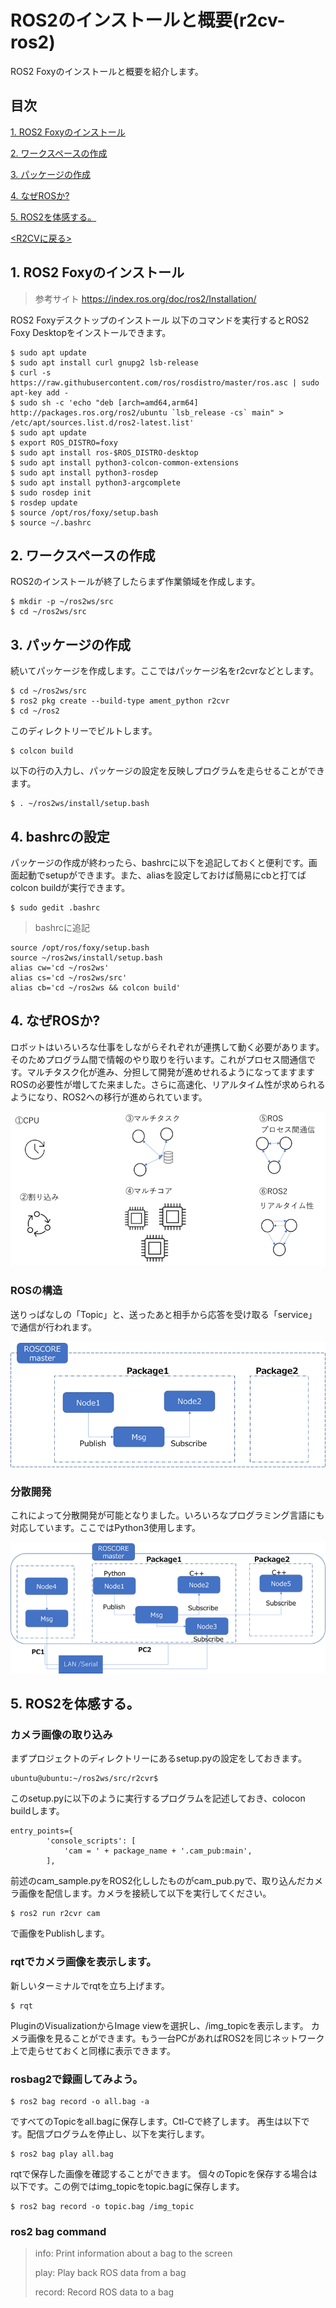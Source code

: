 # ROS2のインストールと概要(r2cv-ros2)
ROS2 Foxyのインストールと概要を紹介します。

## 目次
[1. ROS2 Foxyのインストール](#1)

[2. ワークスペースの作成](#2)

[3. パッケージの作成](#3)

[4. なぜROSか?](#4)

[5. ROS2を体感する。](#5)

[<R2CVに戻る>](https://github.com/nishibra/r2cv-1)

<a id="1"></a>
## 1. ROS2 Foxyのインストール
>参考サイト
https://index.ros.org/doc/ros2/Installation/

ROS2 Foxyデスクトップのインストール
以下のコマンドを実行するとROS2 Foxy Desktopをインストールできます。
```
$ sudo apt update
$ sudo apt install curl gnupg2 lsb-release
$ curl -s https://raw.githubusercontent.com/ros/rosdistro/master/ros.asc | sudo apt-key add -
$ sudo sh -c 'echo "deb [arch=amd64,arm64] http://packages.ros.org/ros2/ubuntu `lsb_release -cs` main" > /etc/apt/sources.list.d/ros2-latest.list'
$ sudo apt update
$ export ROS_DISTRO=foxy
$ sudo apt install ros-$ROS_DISTRO-desktop
$ sudo apt install python3-colcon-common-extensions
$ sudo apt install python3-rosdep
$ sudo apt install python3-argcomplete
$ sudo rosdep init
$ rosdep update
$ source /opt/ros/foxy/setup.bash
$ source ~/.bashrc
```
<a id="2"></a>
## 2. ワークスペースの作成
ROS2のインストールが終了したらまず作業領域を作成します。
```
$ mkdir -p ~/ros2ws/src
$ cd ~/ros2ws/src
```
<a id="3"></a>
## 3. パッケージの作成
続いてパッケージを作成します。ここではパッケージ名をr2cvrなどとします。
```
$ cd ~/ros2ws/src
$ ros2 pkg create --build-type ament_python r2cvr
$ cd ~/ros2
```
このディレクトリーでビルトします。
```
$ colcon build
```
 以下の行の入力し、パッケージの設定を反映しプログラムを走らせることができます。
```
$ . ~/ros2ws/install/setup.bash
```
## 4. bashrcの設定
パッケージの作成が終わったら、bashrcに以下を追記しておくと便利です。画面起動でsetupができます。また、aliasを設定しておけば簡易にcbと打てばcolcon buildが実行できます。
```
$ sudo gedit .bashrc
```

> bashrcに追記
```
source /opt/ros/foxy/setup.bash
source ~/ros2ws/install/setup.bash
alias cw='cd ~/ros2ws'
alias cs='cd ~/ros2ws/src'
alias cb='cd ~/ros2ws && colcon build'
```


<a id="4"></a>
## 4. なぜROSか?
ロボットはいろいろな仕事をしながらそれぞれが連携して動く必要があります。そのためプログラム間で情報のやり取りを行います。これがプロセス間通信です。マルチタスク化が進み、分担して開発が進めせれるようになってますますROSの必要性が増してた来ました。さらに高速化、リアルタイム性が求められるようになり、ROS2への移行が進められています。

![023](/pics-ros2/image023.png)

### ROSの構造
送りっぱなしの「Topic」と、送ったあと相手から応答を受け取る「service」で通信が行われます。

![024](/pics-ros2/image024.png)

### 分散開発
これによって分散開発が可能となりました。いろいろなプログラミング言語にも対応しています。ここではPython3使用します。

![025](/pics-ros2/image025.png)


<a id="5"></a>
## 5. ROS2を体感する。
### カメラ画像の取り込み
まずプロジェクトのディレクトリーにあるsetup.pyの設定をしておきます。
```
ubuntu@ubuntu:~/ros2ws/src/r2cvr$
```
このsetup.pyに以下のように実行するプログラムを記述しておき、colocon buildします。
```
entry_points={
        'console_scripts': [
            'cam = ' + package_name + '.cam_pub:main',
        ],
```

前述のcam_sample.pyをROS2化ししたものがcam_pub.pyで、取り込んだカメラ画像を配信します。カメラを接続して以下を実行してください。
```
$ ros2 run r2cvr cam
```
で画像をPublishします。　

### rqtでカメラ画像を表示します。
新しいターミナルでrqtを立ち上げます。
```
$ rqt
```
PluginのVisualizationからImage viewを選択し、/img_topicを表示します。
カメラ画像を見ることができます。もう一台PCがあればROS2を同じネットワーク上で走らせておくと同様に表示できます。

### rosbag2で録画してみよう。
```
$ ros2 bag record -o all.bag -a
```
ですべてのTopicをall.bagに保存します。Ctl-Cで終了します。
再生は以下です。配信プログラムを停止し、以下を実行します。
```
$ ros2 bag play all.bag
```
rqtで保存した画像を確認することができます。
個々のTopicを保存する場合は以下です。この例ではimg_topicをtopic.bagに保存します。
```
$ ros2 bag record -o topic.bag /img_topic
```
### ros2 bag command
> info:    Print information about a bag to the screen
> 
> play:    Play back ROS data from a bag
> 
> record:  Record ROS data to a bag
> 

